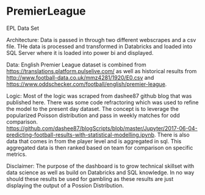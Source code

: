 # PremierLeague
EPL Data Set

Architecture: 
Data is passed in through two different webscrapes and a csv file. THe data is processed and transformed in Databricks and loaded into SQL Server where it is loaded into power bi and displayed. 

Data: 
English Premier League dataset is combined from https://translations.platform.pulselive.com/ as well as historical results from http://www.football-data.co.uk/mmz4281/1920/E0.csv and https://www.oddschecker.com/football/english/premier-league. 

Logic: 
Most of the logic was scraped from dashee87 github blog that was published here. There was some code refractoring which was used to refine the model to the present day dataset. The concept is to leverage the popularized Poisson distribution and pass in weekly matches for odd comparison. https://github.com/dashee87/blogScripts/blob/master/Jupyter/2017-06-04-predicting-football-results-with-statistical-modelling.ipynb. There is also data that comes in from the player level and is aggregated in sql. This aggregated data is then ranked based on team for comparison on specific metrics. 

Disclaimer: 
The purpose of the dashboard is to grow technical skillset with data science as well as build on Databricks and SQL knowledge. In no way should these results be used for gambling as these results are just displaying the output of a Possion Distribution. 

